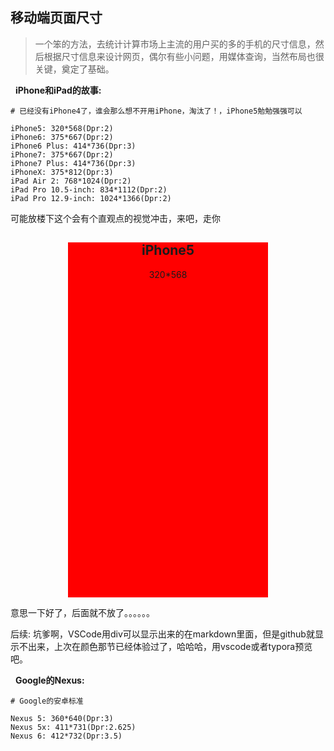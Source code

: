 ## 移动端页面尺寸

> 一个笨的方法，去统计计算市场上主流的用户买的多的手机的尺寸信息，然后根据尺寸信息来设计网页，偶尔有些小问题，用媒体查询，当然布局也很关键，奠定了基础。

&nbsp;&nbsp;**iPhone和iPad的故事:**
```
# 已经没有iPhone4了，谁会那么想不开用iPhone，淘汰了！，iPhone5勉勉强强可以

iPhone5: 320*568(Dpr:2) 
iPhone6: 375*667(Dpr:2)
iPhone6 Plus: 414*736(Dpr:3)
iPhone7: 375*667(Dpr:2)
iPhone7 Plus: 414*736(Dpr:3)
iPhoneX: 375*812(Dpr:3)
iPad Air 2: 768*1024(Dpr:2)
iPad Pro 10.5-inch: 834*1112(Dpr:2)
iPad Pro 12.9-inch: 1024*1366(Dpr:2) 
```
可能放楼下这个会有个直观点的视觉冲击，来吧，走你

<div style="width:320px; height:568px; background-color:red; margin:0 auto">
    <h2 style="text-align:center;">iPhone5</h2>
    <p style="text-align:center;">320*568</p>
</div>

意思一下好了，后面就不放了。。。。。。

后续: 坑爹啊，VSCode用div可以显示出来的在markdown里面，但是github就显示不出来，上次在颜色那节已经体验过了，哈哈哈，用vscode或者typora预览吧。

&nbsp;&nbsp;**Google的Nexus:**
```
# Google的安卓标准

Nexus 5: 360*640(Dpr:3)
Nexus 5x: 411*731(Dpr:2.625)
Nexus 6: 412*732(Dpr:3.5)
```

